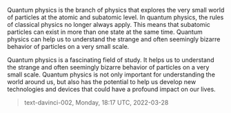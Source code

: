 

Quantum physics is the branch of physics that explores the very small world of particles at the atomic and subatomic level. In quantum physics, the rules of classical physics no longer always apply. This means that subatomic particles can exist in more than one state at the same time. Quantum physics can help us to understand the strange and often seemingly bizarre behavior of particles on a very small scale.

Quantum physics is a fascinating field of study. It helps us to understand the strange and often seemingly bizarre behavior of particles on a very small scale. Quantum physics is not only important for understanding the world around us, but also has the potential to help us develop new technologies and devices that could have a profound impact on our lives.

> text-davinci-002, Monday, 18:17 UTC, 2022-03-28
